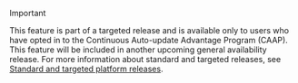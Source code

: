 > [!IMPORTANT]
> This feature is part of a targeted release and is available only to users who have opted in to the Continuous Auto-update Advantage Program (CAAP). This feature will be included in another upcoming general availability release. For more information about standard and targeted releases, see [Standard and targeted platform releases](../get-started/public-preview-releases.md).
